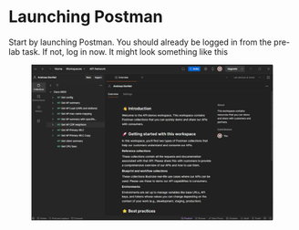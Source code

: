 # Launching Postman

Start by launching Postman. You should already be logged in from the pre-lab task. If not, log in now. It might look something like this

<div data-full-width="true"><figure><img src="../../.gitbook/assets/image (8) (1) (1).png" alt=""><figcaption></figcaption></figure></div>
